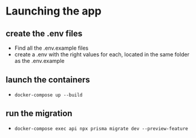 # Launching the app

## create the .env files

- Find all the .env.example files
- create a .env with the right values for each, located in the same folder as the .env.example

## launch the containers

- `docker-compose up --build`

## run the migration

- `docker-compose exec api npx prisma migrate dev --preview-feature`
